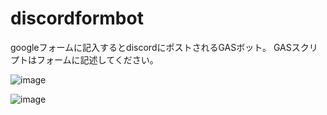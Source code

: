 # discordformbot
googleフォームに記入するとdiscordにポストされるGASボット。
GASスクリプトはフォームに記述してください。

![image](https://user-images.githubusercontent.com/1459353/175430401-8944f3a6-2dbc-47bb-86f1-76bd57cc830e.png)

![image](https://user-images.githubusercontent.com/1459353/175430603-b3cb3e8f-59ad-4398-a6d3-49c114dfd03b.png)
